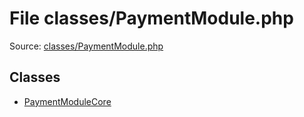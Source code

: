 File classes/PaymentModule.php
=========

Source: [classes/PaymentModule.php](https://github.com/PrestaShop/PrestaShop/blob/1.5.0.13/classes/PaymentModule.php)


Classes
-------

* [PaymentModuleCore](class.PaymentModuleCore.md)

